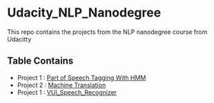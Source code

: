 # Udacity_NLP_Nanodegree

This repo contains the projects from the NLP nanodegree course from Udacitty

## Table Contains

* Project 1 : [Part of Speech Tagging With HMM](github.com/MiteshChakma/Udacity_NLP_Nanodegree/tree/master/Project%202:%20Part%20of%20Speech%20Tagging%20With%20HMM)
* Project 2 : [Machine Translation](github.com/MiteshChakma/Udacity_NLP_Nanodegree/tree/master/Machine%20Translation)
* Project 1 : [VUI_Speech_Recognizer](github.com/MiteshChakma/Udacity_NLP_Nanodegree/tree/master/Final%20Project%20:%20VUI_Speech_Recognizer)
